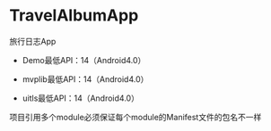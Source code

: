# TravelAlbumApp
旅行日志App

- Demo最低API：14（Android4.0）

- mvplib最低API：14（Android4.0）

- uitls最低API：14（Android4.0）

项目引用多个module必须保证每个module的Manifest文件的包名不一样